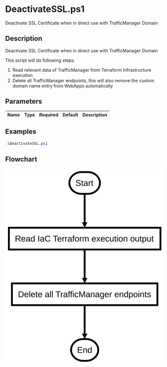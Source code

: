 # DeactivateSSL.ps1

Deactivate SSL Certificate when in direct use with TrafficManager Domain

## Description

Deactivate SSL Certificate when in direct use with TrafficManager Domain

This script will do following steps:

1. Read relevant data of TrafficManager from Terraform Infrastructure execution
2. Delete all TrafficManager endpoints, this will also remove the custom domain name entry from WebApps automatically

## Parameters

| Name | Type | Required | Default | Description |
| - | - | - | - | - |

## Examples

```powershell
.\DeactivateSSL.ps1

```


## Flowchart

<div align='center'>

![Flowchart for DeactivateSSL.ps1](../flowchart/DeactivateSSL.flowchart.svg)
</div>

